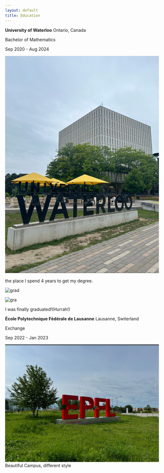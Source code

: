 ```yaml
---
layout: default
title: Education
---
```




**University of Waterloo** Ontario, Canada


Bachelor of Mathematics 

Sep 2020 - Aug 2024  

![uw](https://raw.githubusercontent.com/endElder/endElder.github.io/master/assets/img/uw.jpg)



 the place I spend 4 years to get my degree.

![grad](https://raw.githubusercontent.com/endElder/endElder.github.io/master/assets/img/gra.jpg)

![gra](https://raw.githubusercontent.com/endElder/endElder.github.io/master/assets/img/photo.jpeg)


I was finally graduated!(Hurrah!)


**École Polytechnique Fédérale de Lausanne** Lausanne, Switerland

Exchange 

Sep 2022 - Jan 2023  


![Epfl](https://raw.githubusercontent.com/endElder/endElder.github.io/master/assets/img/epfl.jpg)
Beautiful Campus, different style

